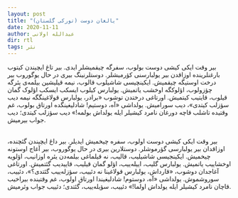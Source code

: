 ```yaml
---
layout: post
title: "یالغان دوست (تورکی گلستان)"
date: 2020-11-11
author: عبدالله اولانی
dir: rtl
tags: نثر
---
```



بیر وقت ایکی کیشی دوست بولوب، سفرگه چیقمیشلر ایدی. بیر تاغ ایچیندن کیتوب بارغنلرینده اوزاقدن بیر یولبارسنی کؤرمیشلر. دوستلرنینگ بیری در حال یوگوروب بیر درخت اوستیگه چیقمیش. ایکینچیسی شاشیلوب قالوب، نیمه قیلیشین بیلمه‌ی یئرگه چؤزولوب، اؤلوکگه اوخشب یاتمیش. یولبارس کیلوب ایسکب ایسکب اؤلوک گمان قیلوب، قایتیب کیتمیش. اورتاغی درختدن توشوب «برادر، یولبارس قولاغینگگه نیمه دیب سؤزلب کیتدی»، دیب سورامیش. یولداشی «آه، دوستیم! شادلیغینگده اورتاق بولوب، غم وقتیده تاشلب قاچه دورغان نامرد کیشیلر ایله یولداش بولمه!» دیب سؤزلب کیتدی؛ دیب جواب بیرمیش.
<br/><br/>

بیر وقت ایکی کیشی دوست اولوب، سفره چیخمیش ایدیلر. بیر داغ ایچیندن گئچنده، اوزاقدان بیر یولبارسی گؤرموشلر. دوستلارین بیری در حال یوگوروب، بیر آغاج اوستونه چیخمیش. ایکینجیسی شاشیلیب، قالیب، نه قیلماغی بیلمه‌دن یئره اوزانیب، اؤلویه اوخشاییب یاتمیش. یولبارس گلیب، اییله‌ییب، اؤلو گمان قیلیب، قاییدیب گئتمیش. اورتاغی آغاجدان دوشوب، «قارداش، یولبارس قولاغینا نه دئییب، سؤزله‌ییب گئتدی؟»، دئییب، سوروشموش. یولداشی «آه، دوستوم! شادلیغیندا اورتاق اولوب، غم وقتینده بیراخیب قاچان نامرد کیشیلر ایله یولداش اولما!» دئییب، سؤیله‌ییب، گئتدی؛ دئییب جواب وئرمیش.






